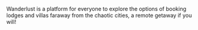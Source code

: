 Wanderlust is a platform for everyone to explore the options of booking lodges and villas faraway from the chaotic cities, a remote getaway if you will!
